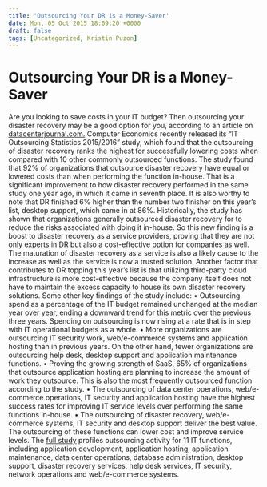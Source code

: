 ```yaml
---
title: 'Outsourcing Your DR is a Money-Saver'
date: Mon, 05 Oct 2015 18:09:20 +0000
draft: false
tags: [Uncategorized, Kristin Puzon]
---
```


Outsourcing Your DR is a Money-Saver
====================================

Are you looking to save costs in your IT budget? Then outsourcing your disaster recovery may be a good option for you, according to an article on [datacenterjournal.com.](https://www.datacenterjournal.com/disaster-recovery-tops-list-outsourcing-cost-savings/) Computer Economics recently released its “IT Outsourcing Statistics 2015/2016” study, which found that the outsourcing of disaster recovery ranks the highest for successfully lowering costs when compared with 10 other commonly outsourced functions. The study found that 92% of organizations that outsource disaster recovery have equal or lowered costs than when performing the function in-house. That is a significant improvement to how disaster recovery performed in the same study one year ago, in which it came in seventh place. It is also worthy to note that DR finished 6% higher than the number two finisher on this year’s list, desktop support, which came in at 86%. Historically, the study has shown that organizations generally outsourced disaster recovery for to reduce the risks associated with doing it in-house. So this new finding is a boost to disaster recovery as a service providers, proving that they are not only experts in DR but also a cost-effective option for companies as well. The maturation of disaster recovery as a service is also a likely cause to the increase as well as the service is now a trusted solution. Another factor that contributes to DR topping this year’s list is that utilizing third-party cloud infrastructure is more cost-effective because the company itself does not have to maintain the excess capacity to house its own disaster recovery solutions. Some other key findings of the study include: • Outsourcing spend as a percentage of the IT budget remained unchanged at the median year over year, ending a downward trend for this metric over the previous three years. Spending on outsourcing is now rising at a rate that is in step with IT operational budgets as a whole. • More organizations are outsourcing IT security work, web/e-commerce systems and application hosting than in previous years. On the other hand, fewer organizations are outsourcing help desk, desktop support and application maintenance functions. • Proving the growing strength of SaaS, 65% of organizations that outsource application hosting are planning to increase the amount of work they outsource. This is also the most frequently outsourced function according to the study. • The outsourcing of data center operations, web/e-commerce operations, IT security and application hosting have the highest success rates for improving IT service levels over performing the same functions in-house. • The outsourcing of disaster recovery, web/e-commerce systems, IT security and desktop support deliver the best value. The outsourcing of these functions can lower cost and improve service levels. The [full study](https://www.datacenterjournal.com/disaster-recovery-tops-list-outsourcing-cost-savings/) profiles outsourcing activity for 11 IT functions, including application development, application hosting, application maintenance, data center operations, database administration, desktop support, disaster recovery services, help desk services, IT security, network operations and web/e-commerce systems.